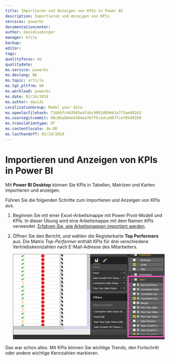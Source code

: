 ```yaml
---
title: Importieren und Anzeigen von KPIs in Power BI
description: Importieren und Anzeigen von KPIs
services: powerbi
documentationcenter: 
author: davidiseminger
manager: kfile
backup: 
editor: 
tags: 
qualityfocus: no
qualitydate: 
ms.service: powerbi
ms.devlang: NA
ms.topic: article
ms.tgt_pltfrm: NA
ms.workload: powerbi
ms.date: 01/24/2018
ms.author: davidi
LocalizationGroup: Model your data
ms.openlocfilehash: 72665fc443565e4fabc9092d09663a7f3ae081b3
ms.sourcegitcommit: 88c8ba8dee4384ea7bff5cedcad67fce784d92b0
ms.translationtype: HT
ms.contentlocale: de-DE
ms.lasthandoff: 02/24/2018
---
```

# <a name="import-and-display-kpis-in-power-bi"></a>Importieren und Anzeigen von KPIs in Power BI
Mit **Power BI Desktop** können Sie KPIs in Tabellen, Matrizen und Karten importieren und anzeigen.

Führen Sie die folgenden Schritte zum Importieren und Anzeigen von KPIs aus.

1. Beginnen Sie mit einer Excel-Arbeitsmappe mit Power Pivot-Modell und KPIs. In dieser Übung wird eine Arbeitsmappe mit dem Namen *KPIs* verwendet. [Erfahren Sie, wie Arbeitsmappen importiert werden](desktop-import-excel-workbooks.md).  
2. Öffnen Sie den Bericht, und wählen die Registerkarte **Top Performers** aus.  Die Matrix *Top-Performer* enthält KPIs für drei verschiedene Vertriebskennzahlen nach E-Mail-Adresse des Mitarbeiters.  
   
    ![](media/desktop-import-and-display-kpis/desktoppreviewfeatureon.jpg)

Das war schon alles. Mit KPIs können Sie wichtige Trends, den Fortschritt oder andere wichtige Kennzahlen markieren.

